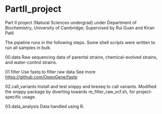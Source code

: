 # PartII_project
Part II project (Natural Sciences undergrad) under Department of Biochemistry, University of Cambridge; Supervised by Rui Guan and Kiran Patil

The pipeline runs in the following steps. Some shell scripts were written to run all samples in bulk. 

00.data
Raw sequencing data of parental strains, chemical-evolved strains, and water-control strains.

01.filter
Use fastq to filter raw data
See more https://github.com/OpenGene/fastp

02.call_variants
Install and test snippy and breseq to call variants.
Modified the snippy package by diverting towards re_filter_raw_vcf.sh, for project-specific usage.

03.data_analysis
Data handled using R.

